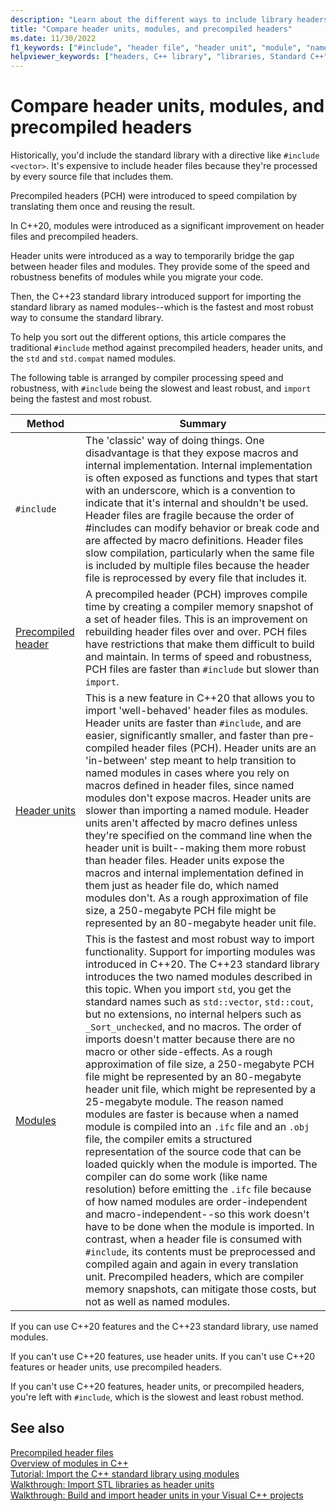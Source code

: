 ```yaml
---
description: "Learn about the different ways to include library headers in C++: header files vs modules vs header units vs precompiled headers."
title: "Compare header units, modules, and precompiled headers"
ms.date: 11/30/2022
f1_keywords: ["#include", "header file", "header unit", "module", "named module", "PCH", "precompiled header unit", "IFC"]
helpviewer_keywords: ["headers, C++ library", "libraries, Standard C++", "C++ Standard Library, headers", "STL", "Standard template library, headers", "precompiled header files, creating", "PCH files, creating", "import", "header unit", "ifc", "modules [C++]", "named modules [C++]", "import standard library (STL) using named modules"]
---
```

# Compare header units, modules, and precompiled headers

Historically, you'd include the standard library with a directive like `#include <vector>`. It's expensive to include header files because they're processed by every source file that includes them.

Precompiled headers (PCH) were introduced to speed compilation by translating them once and reusing the result.

In C++20, modules were introduced as a significant improvement on header files and precompiled headers.

Header units were introduced as a way to temporarily bridge the gap between header files and modules. They provide some of the speed and robustness benefits of modules while you migrate your code.

Then, the C++23 standard library introduced support for importing the standard library as named modules--which is the fastest and most robust way to consume the standard library.

To help you sort out the different options, this article compares the traditional `#include` method against precompiled headers, header units, and the `std` and `std.compat` named modules.

The following table is arranged by compiler processing speed and robustness, with `#include` being the slowest and least robust, and `import` being the fastest and most robust.

| Method | Summary |
|---|---|
| `#include` | The 'classic' way of doing things. One disadvantage is that they expose macros and internal implementation. Internal implementation is often exposed as functions and types that start with an underscore, which is a convention to indicate that it's internal and shouldn't be used. Header files are fragile because the order of #includes can modify behavior or break code and are affected by macro definitions. Header files slow compilation, particularly when the same file is included by multiple files because the header file is reprocessed by every file that includes it. |
| [Precompiled header](../build/creating-precompiled-header-files.md) | A precompiled header (PCH) improves compile time by creating a compiler memory snapshot of a set of header files. This is an improvement on rebuilding header files over and over. PCH files have restrictions that make them difficult to build and maintain. In terms of speed and robustness, PCH files are faster than `#include` but slower than `import`.|
| [Header units](../build/walkthrough-header-units.md) | This is a new feature in C++20 that allows you to import 'well-behaved' header files as modules. Header units are faster than `#include`, and are easier, significantly smaller, and faster than pre-compiled header files (PCH). Header units are an 'in-between' step meant to help transition to named modules in cases where you rely on macros defined in header files, since named modules don't expose macros. Header units are slower than importing a named module. Header units aren't affected by macro defines unless they're specified on the command line when the header unit is built--making them more robust than header files. Header units expose the macros and internal implementation defined in them just as header file do, which named modules don't. As a rough approximation of file size, a 250-megabyte PCH file might be represented by an 80-megabyte header unit file. |
| [Modules](../cpp/modules-cpp.md) | This is the fastest and most robust way to import functionality. Support for importing modules was introduced in C++20. The C++23 standard library introduces the two named modules described in this topic. When you import `std`, you get the standard names such as `std::vector`, `std::cout`, but no extensions, no internal helpers such as `_Sort_unchecked`, and no macros. The order of imports doesn't matter because there are no macro or other side-effects. As a rough approximation of file size, a 250-megabyte PCH file might be represented by an 80-megabyte header unit file, which might be represented by a 25-megabyte module. The reason named modules are faster is because when a named module is compiled into an `.ifc` file and an `.obj` file, the compiler emits a structured representation of the source code that can be loaded quickly when the module is imported. The compiler can do some work (like name resolution) before emitting the `.ifc` file because of how named modules are order-independent and macro-independent--so this work doesn't have to be done when the module is imported. In contrast, when a header file is consumed with `#include`, its contents must be preprocessed and compiled again and again in every translation unit. Precompiled headers, which are compiler memory snapshots, can mitigate those costs, but not as well as named modules. |

If you can use C++20 features and the C++23 standard library, use named modules.

If you can't use C++20 features, use header units. If you can't use C++20 features or header units, use precompiled headers.

If you can't use C++20 features, header units, or precompiled headers, you're left with `#include`, which is the slowest and least robust method.

## See also

[Precompiled header files](creating-precompiled-header-files.md)\
[Overview of modules in C++](../cpp/modules-cpp.md)\
[Tutorial: Import the C++ standard library using modules](../cpp/tutorial-import-stl-named-module.md)\
[Walkthrough: Import STL libraries as header units](walkthrough-import-stl-header-units.md#approach1)\
[Walkthrough: Build and import header units in your Visual C++ projects](walkthrough-header-units.md)